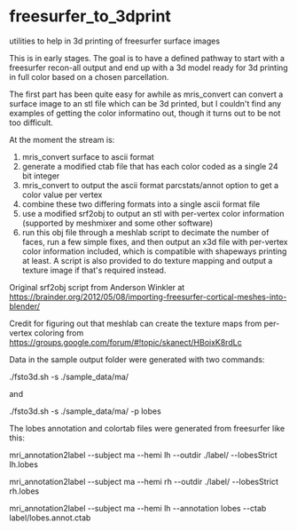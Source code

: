 # freesurfer_to_3dprint
utilities to help in 3d printing of freesurfer surface images

This is in early stages. The goal is to have a defined pathway to start with a freesurfer recon-all output and end up with a 3d model ready for 3d printing in full color based on a chosen parcellation.

The first part has been quite easy for awhile as mris_convert can convert a surface image to an stl file which can be 3d printed, but I couldn't find any examples of getting the color informatino out, though it turns out to be not too difficult.

At the moment the stream is:
   1. mris_convert surface to ascii format
   2. generate a modified ctab file that has each color coded as a single 24 bit integer
   3. mris_convert to output the ascii format parcstats/annot option to get a color value per vertex
   4. combine these two differing formats into a single ascii format file
   5. use a modified srf2obj to output an stl with per-vertex color information (supported by meshmixer and some other software)
   6. run this obj file through a meshlab script to decimate the number of faces, run a few simple fixes, and then output an x3d file with per-vertex color information included, which is compatible with shapeways printing at least. A script is also provided to do texture mapping and output a texture image if that's required instead.
   
Original srf2obj script from Anderson Winkler at https://brainder.org/2012/05/08/importing-freesurfer-cortical-meshes-into-blender/

Credit for figuring out that meshlab can create the texture maps from per-vertex coloring from https://groups.google.com/forum/#!topic/skanect/HBoixK8rdLc

Data in the sample output folder were generated with two commands:

./fsto3d.sh -s ./sample_data/ma/

and 

./fsto3d.sh -s ./sample_data/ma/ -p lobes

The lobes annotation and colortab files were generated from freesurfer like this:

mri_annotation2label --subject ma --hemi lh --outdir ./label/ --lobesStrict lh.lobes

mri_annotation2label --subject ma --hemi rh --outdir ./label/ --lobesStrict rh.lobes

mri_annotation2label --subject ma --hemi lh --annotation lobes --ctab label/lobes.annot.ctab

